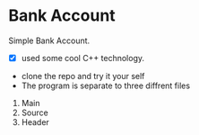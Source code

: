 # Bank Account
Simple Bank Account.

* [x]  used some cool C++ technology.
* clone the repo and try it your self
* The program is separate to three diffrent files
1. Main
2. Source
3. Header

